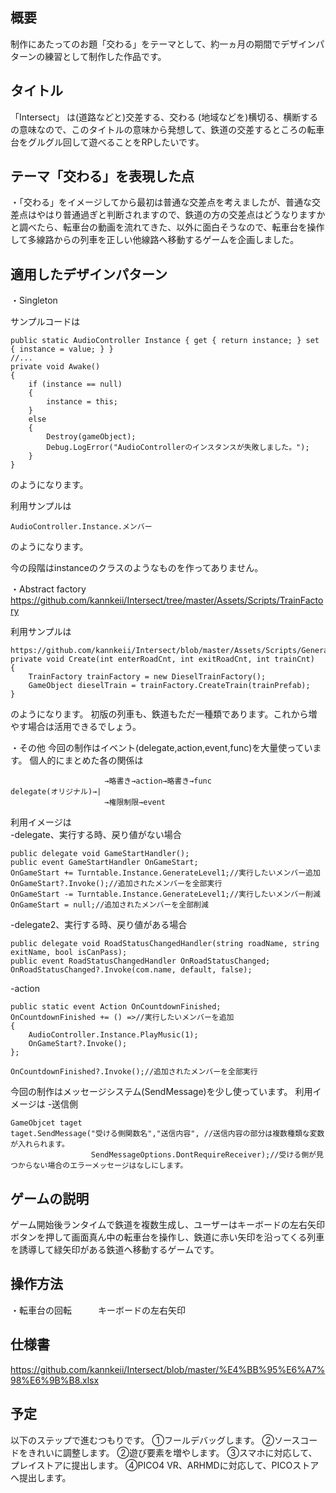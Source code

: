 ## 概要
制作にあたってのお題「交わる」をテーマとして、約一ヵ月の期間でデザインパターンの練習として制作した作品です。

## タイトル
「Intersect」
は(道路などと)交差する、交わる (地域などを)横切る、横断するの意味なので、このタイトルの意味から発想して、鉄道の交差するところの転車台をグルグル回して遊べることをRPしたいです。

## テーマ「交わる」を表現した点
・「交わる」をイメージしてから最初は普通な交差点を考えましたが、普通な交差点はやはり普通過ぎと判断されますので、鉄道の方の交差点はどうなりますかと調べたら、転車台の動画を流れてきた、以外に面白そうなので、転車台を操作して多線路からの列車を正しい他線路へ移動するゲームを企画しました。

## 適用したデザインパターン
・Singleton

サンプルコードは
```
public static AudioController Instance { get { return instance; } set { instance = value; } }
//...
private void Awake()
{
    if (instance == null)
    {
        instance = this;
    }
    else
    {
        Destroy(gameObject);
        Debug.LogError("AudioControllerのインスタンスが失敗しました。");
    }
}
```
のようになります。

利用サンプルは
```
AudioController.Instance.メンバー
```
のようになります。

今の段階はinstanceのクラスのようなものを作ってありません。

・Abstract factory
https://github.com/kannkeii/Intersect/tree/master/Assets/Scripts/TrainFactory

利用サンプルは
```
https://github.com/kannkeii/Intersect/blob/master/Assets/Scripts/GenerateTrack.cs
private void Create(int enterRoadCnt, int exitRoadCnt, int trainCnt)
{
    TrainFactory trainFactory = new DieselTrainFactory();
    GameObject dieselTrain = trainFactory.CreateTrain(trainPrefab);
}
```
のようになります。
初版の列車も、鉄道もただ一種類であります。これから増やす場合は活用できるでしょう。

・その他
今回の制作はイベント(delegate,action,event,func)を大量使っています。
個人的にまとめた各の関係は
```
                     →略書き→action→略書き→func
delegate(オリジナル)→|
                     →権限制限→event
```

利用イメージは  
-delegate、実行する時、戻り値がない場合
```
public delegate void GameStartHandler();
public event GameStartHandler OnGameStart;
OnGameStart += Turntable.Instance.GenerateLevel1;//実行したいメンバー追加
OnGameStart?.Invoke();//追加されたメンバーを全部実行
OnGameStart -= Turntable.Instance.GenerateLevel1;//実行したいメンバー削減
OnGameStart = null;//追加されたメンバーを全部削減
```

-delegate2、実行する時、戻り値がある場合
```
public delegate void RoadStatusChangedHandler(string roadName, string exitName, bool isCanPass);
public event RoadStatusChangedHandler OnRoadStatusChanged;
OnRoadStatusChanged?.Invoke(com.name, default, false);
```

-action
```
public static event Action OnCountdownFinished;
OnCountdownFinished += () =>//実行したいメンバーを追加
{
    AudioController.Instance.PlayMusic(1);
    OnGameStart?.Invoke();
};

OnCountdownFinished?.Invoke();//追加されたメンバーを全部実行
```

今回の制作はメッセージシステム(SendMessage)を少し使っています。
利用イメージは
-送信側
```
GameObjcet taget
taget.SendMessage("受ける側関数名","送信内容", //送信内容の部分は複数種類な変数が入れられます。
                  SendMessageOptions.DontRequireReceiver);//受ける側が見つからない場合のエラーメッセージはなしにします。
```

## ゲームの説明
ゲーム開始後ランタイムで鉄道を複数生成し、ユーザーはキーボードの左右矢印ボタンを押して画面真ん中の転車台を操作し、鉄道に赤い矢印を沿ってくる列車を誘導して緑矢印がある鉄道へ移動するゲームです。

## 操作方法
・転車台の回転　　　キーボードの左右矢印

## 仕様書
https://github.com/kannkeii/Intersect/blob/master/%E4%BB%95%E6%A7%98%E6%9B%B8.xlsx

## 予定
以下のステップで進むつもりです。
①フールデバッグします。
②ソースコードをきれいに調整します。
②遊び要素を増やします。
③スマホに対応して、プレイストアに提出します。
④PICO4 VR、ARHMDに対応して、PICOストアへ提出します。
